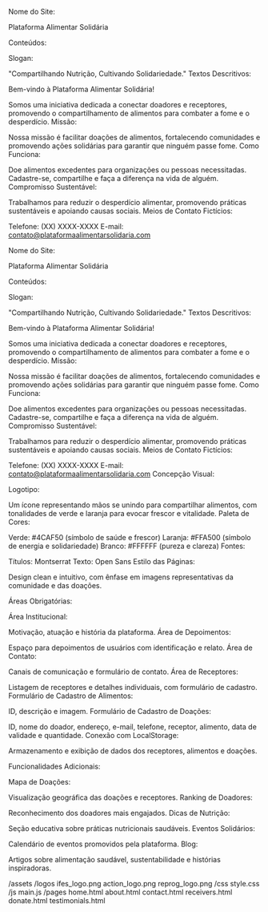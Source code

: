 Nome do Site:

Plataforma Alimentar Solidária

Conteúdos:

Slogan:

"Compartilhando Nutrição, Cultivando Solidariedade."
Textos Descritivos:

Bem-vindo à Plataforma Alimentar Solidária!

Somos uma iniciativa dedicada a conectar doadores e receptores, promovendo o compartilhamento de alimentos para combater a fome e o desperdício.
Missão:

Nossa missão é facilitar doações de alimentos, fortalecendo comunidades e promovendo ações solidárias para garantir que ninguém passe fome.
Como Funciona:

Doe alimentos excedentes para organizações ou pessoas necessitadas. Cadastre-se, compartilhe e faça a diferença na vida de alguém.
Compromisso Sustentável:

Trabalhamos para reduzir o desperdício alimentar, promovendo práticas sustentáveis e apoiando causas sociais.
Meios de Contato Fictícios:

Telefone: (XX) XXXX-XXXX
E-mail: contato@plataformaalimentarsolidaria.com


Nome do Site:

Plataforma Alimentar Solidária

Conteúdos:

Slogan:

"Compartilhando Nutrição, Cultivando Solidariedade."
Textos Descritivos:

Bem-vindo à Plataforma Alimentar Solidária!

Somos uma iniciativa dedicada a conectar doadores e receptores, promovendo o compartilhamento de alimentos para combater a fome e o desperdício.
Missão:

Nossa missão é facilitar doações de alimentos, fortalecendo comunidades e promovendo ações solidárias para garantir que ninguém passe fome.
Como Funciona:

Doe alimentos excedentes para organizações ou pessoas necessitadas. Cadastre-se, compartilhe e faça a diferença na vida de alguém.
Compromisso Sustentável:

Trabalhamos para reduzir o desperdício alimentar, promovendo práticas sustentáveis e apoiando causas sociais.
Meios de Contato Fictícios:

Telefone: (XX) XXXX-XXXX
E-mail: contato@plataformaalimentarsolidaria.com
Concepção Visual:

Logotipo:

Um ícone representando mãos se unindo para compartilhar alimentos, com tonalidades de verde e laranja para evocar frescor e vitalidade.
Paleta de Cores:

Verde: #4CAF50 (símbolo de saúde e frescor)
Laranja: #FFA500 (símbolo de energia e solidariedade)
Branco: #FFFFFF (pureza e clareza)
Fontes:

Títulos: Montserrat
Texto: Open Sans
Estilo das Páginas:

Design clean e intuitivo, com ênfase em imagens representativas da comunidade e das doações.

Áreas Obrigatórias:

Área Institucional:

Motivação, atuação e história da plataforma.
Área de Depoimentos:

Espaço para depoimentos de usuários com identificação e relato.
Área de Contato:

Canais de comunicação e formulário de contato.
Área de Receptores:

Listagem de receptores e detalhes individuais, com formulário de cadastro.
Formulário de Cadastro de Alimentos:

ID, descrição e imagem.
Formulário de Cadastro de Doações:

ID, nome do doador, endereço, e-mail, telefone, receptor, alimento, data de validade e quantidade.
Conexão com LocalStorage:

Armazenamento e exibição de dados dos receptores, alimentos e doações.

Funcionalidades Adicionais:

Mapa de Doações:

Visualização geográfica das doações e receptores.
Ranking de Doadores:

Reconhecimento dos doadores mais engajados.
Dicas de Nutrição:

Seção educativa sobre práticas nutricionais saudáveis.
Eventos Solidários:

Calendário de eventos promovidos pela plataforma.
Blog:

Artigos sobre alimentação saudável, sustentabilidade e histórias inspiradoras.

/assets
    /logos
        ifes_logo.png
        action_logo.png
        reprog_logo.png
/css
    style.css
/js
    main.js
/pages
    home.html
    about.html
    contact.html
    receivers.html
    donate.html
    testimonials.html
